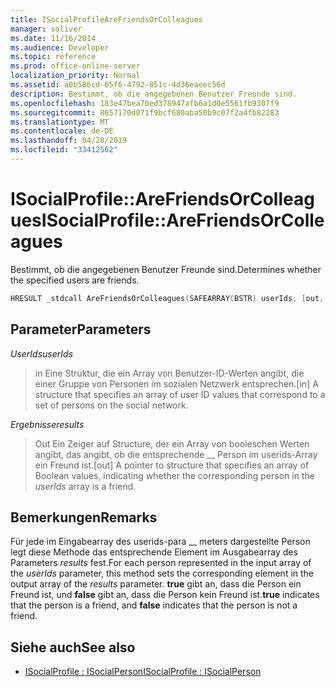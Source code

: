 ```yaml
---
title: ISocialProfileAreFriendsOrColleagues
manager: soliver
ms.date: 11/16/2014
ms.audience: Developer
ms.topic: reference
ms.prod: office-online-server
localization_priority: Normal
ms.assetid: a0b586cd-65f6-4792-851c-4d36eaeec56d
description: Bestimmt, ob die angegebenen Benutzer Freunde sind.
ms.openlocfilehash: 183e47bea70ed378947afb6a1d0e5561fb9307f9
ms.sourcegitcommit: 8657170d071f9bcf680aba50b9c07f2a4fb82283
ms.translationtype: MT
ms.contentlocale: de-DE
ms.lasthandoff: 04/28/2019
ms.locfileid: "33412562"
---
```

# <a name="isocialprofilearefriendsorcolleagues"></a><span data-ttu-id="9d2be-103">ISocialProfile::AreFriendsOrColleagues</span><span class="sxs-lookup"><span data-stu-id="9d2be-103">ISocialProfile::AreFriendsOrColleagues</span></span>

<span data-ttu-id="9d2be-104">Bestimmt, ob die angegebenen Benutzer Freunde sind.</span><span class="sxs-lookup"><span data-stu-id="9d2be-104">Determines whether the specified users are friends.</span></span>
  
```cpp
HRESULT _stdcall AreFriendsOrColleagues(SAFEARRAY(BSTR) userIds, [out, retval] SAFEARRAY(VARIANT_BOOL)* results);
```

## <a name="parameters"></a><span data-ttu-id="9d2be-105">Parameter</span><span class="sxs-lookup"><span data-stu-id="9d2be-105">Parameters</span></span>

<span data-ttu-id="9d2be-106">_UserIds_</span><span class="sxs-lookup"><span data-stu-id="9d2be-106">_userIds_</span></span>
  
> <span data-ttu-id="9d2be-107">in Eine Struktur, die ein Array von Benutzer-ID-Werten angibt, die einer Gruppe von Personen im sozialen Netzwerk entsprechen.</span><span class="sxs-lookup"><span data-stu-id="9d2be-107">[in] A structure that specifies an array of user ID values that correspond to a set of persons on the social network.</span></span>
    
<span data-ttu-id="9d2be-108">_Ergebnisse_</span><span class="sxs-lookup"><span data-stu-id="9d2be-108">_results_</span></span>
  
> <span data-ttu-id="9d2be-109">Out Ein Zeiger auf Structure, der ein Array von booleschen Werten angibt, das angibt, ob die entsprechende __ Person im userids-Array ein Freund ist.</span><span class="sxs-lookup"><span data-stu-id="9d2be-109">[out] A pointer to structure that specifies an array of Boolean values, indicating whether the corresponding person in the  _userIds_ array is a friend.</span></span> 
    
## <a name="remarks"></a><span data-ttu-id="9d2be-110">Bemerkungen</span><span class="sxs-lookup"><span data-stu-id="9d2be-110">Remarks</span></span>

<span data-ttu-id="9d2be-111">Für jede im Eingabearray des userids-para __ meters dargestellte Person legt diese Methode das entsprechende Element im Ausgabearray des Parameters _results_ fest.</span><span class="sxs-lookup"><span data-stu-id="9d2be-111">For each person represented in the input array of the  _userIds_ parameter, this method sets the corresponding element in the output array of the  _results_ parameter.</span></span> <span data-ttu-id="9d2be-112">**true** gibt an, dass die Person ein Freund ist, und **false** gibt an, dass die Person kein Freund ist.</span><span class="sxs-lookup"><span data-stu-id="9d2be-112">**true** indicates that the person is a friend, and **false** indicates that the person is not a friend.</span></span> 
  
## <a name="see-also"></a><span data-ttu-id="9d2be-113">Siehe auch</span><span class="sxs-lookup"><span data-stu-id="9d2be-113">See also</span></span>

- [<span data-ttu-id="9d2be-114">ISocialProfile : ISocialPerson</span><span class="sxs-lookup"><span data-stu-id="9d2be-114">ISocialProfile : ISocialPerson</span></span>](isocialprofileisocialperson.md)

